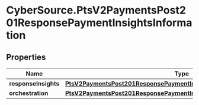 # CyberSource.PtsV2PaymentsPost201ResponsePaymentInsightsInformation

## Properties
Name | Type | Description | Notes
------------ | ------------- | ------------- | -------------
**responseInsights** | [**PtsV2PaymentsPost201ResponsePaymentInsightsInformationResponseInsights**](PtsV2PaymentsPost201ResponsePaymentInsightsInformationResponseInsights.md) |  | [optional] 
**orchestration** | [**PtsV2PaymentsPost201ResponsePaymentInsightsInformationOrchestration**](PtsV2PaymentsPost201ResponsePaymentInsightsInformationOrchestration.md) |  | [optional] 


